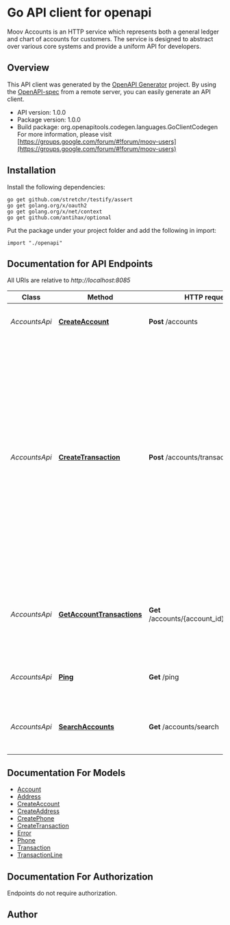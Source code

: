 # Go API client for openapi

Moov Accounts is an HTTP service which represents both a general ledger and chart of accounts for customers. The service is designed to abstract over various core systems and provide a uniform API for developers.

## Overview
This API client was generated by the [OpenAPI Generator](https://openapi-generator.tech) project.  By using the [OpenAPI-spec](https://www.openapis.org/) from a remote server, you can easily generate an API client.

- API version: 1.0.0
- Package version: 1.0.0
- Build package: org.openapitools.codegen.languages.GoClientCodegen
For more information, please visit [https://groups.google.com/forum/#!forum/moov-users](https://groups.google.com/forum/#!forum/moov-users)

## Installation

Install the following dependencies:

```shell
go get github.com/stretchr/testify/assert
go get golang.org/x/oauth2
go get golang.org/x/net/context
go get github.com/antihax/optional
```

Put the package under your project folder and add the following in import:

```golang
import "./openapi"
```

## Documentation for API Endpoints

All URIs are relative to *http://localhost:8085*

Class | Method | HTTP request | Description
------------ | ------------- | ------------- | -------------
*AccountsApi* | [**CreateAccount**](docs/AccountsApi.md#createaccount) | **Post** /accounts | Create a new account for a Customer
*AccountsApi* | [**CreateTransaction**](docs/AccountsApi.md#createtransaction) | **Post** /accounts/transactions | Post a transaction against multiple accounts. All transaction lines must sum to zero. No money is created or destroyed in a transaction - only moved from account to account. Accounts can be referred to in a Transaction without creating them first.
*AccountsApi* | [**GetAccountTransactions**](docs/AccountsApi.md#getaccounttransactions) | **Get** /accounts/{account_id}/transactions | Get transactions for an account. Ordered descending from their posted date.
*AccountsApi* | [**Ping**](docs/AccountsApi.md#ping) | **Get** /ping | Ping the Accounts service to check if running
*AccountsApi* | [**SearchAccounts**](docs/AccountsApi.md#searchaccounts) | **Get** /accounts/search | Search for account which matches all query parameters


## Documentation For Models

 - [Account](docs/Account.md)
 - [Address](docs/Address.md)
 - [CreateAccount](docs/CreateAccount.md)
 - [CreateAddress](docs/CreateAddress.md)
 - [CreatePhone](docs/CreatePhone.md)
 - [CreateTransaction](docs/CreateTransaction.md)
 - [Error](docs/Error.md)
 - [Phone](docs/Phone.md)
 - [Transaction](docs/Transaction.md)
 - [TransactionLine](docs/TransactionLine.md)


## Documentation For Authorization

 Endpoints do not require authorization.


## Author



